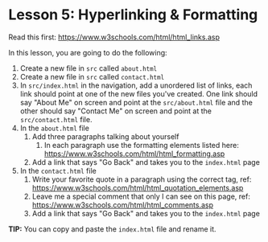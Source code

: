 # Lesson 5: Hyperlinking & Formatting

Read this first: https://www.w3schools.com/html/html_links.asp

In this lesson, you are going to do the following:
1. Create a new file in `src` called `about.html`
2. Create a new file in `src` called `contact.html`
3. In `src/index.html` in the navigation, add a unordered list of links, each link should point at one of the new files you've created. One link should say "About Me" on screen and point at the `src/about.html` file and the other should say "Contact Me" on screen and point at the `src/contact.html` file.
4. In the `about.html` file
   1. Add three paragraphs talking about yourself
      1. In each paragraph use the formatting elements listed here: https://www.w3schools.com/html/html_formatting.asp
   2. Add a link that says "Go Back" and takes you to the `index.html` page
5. In the `contact.html` file
   1. Write your favorite quote in a paragraph using the correct tag, ref: https://www.w3schools.com/html/html_quotation_elements.asp
   2. Leave me a special comment that only I can see on this page, ref: https://www.w3schools.com/html/html_comments.asp
   2. Add a link that says "Go Back" and takes you to the `index.html` page


**TIP:** You can copy and paste the `index.html` file and rename it.